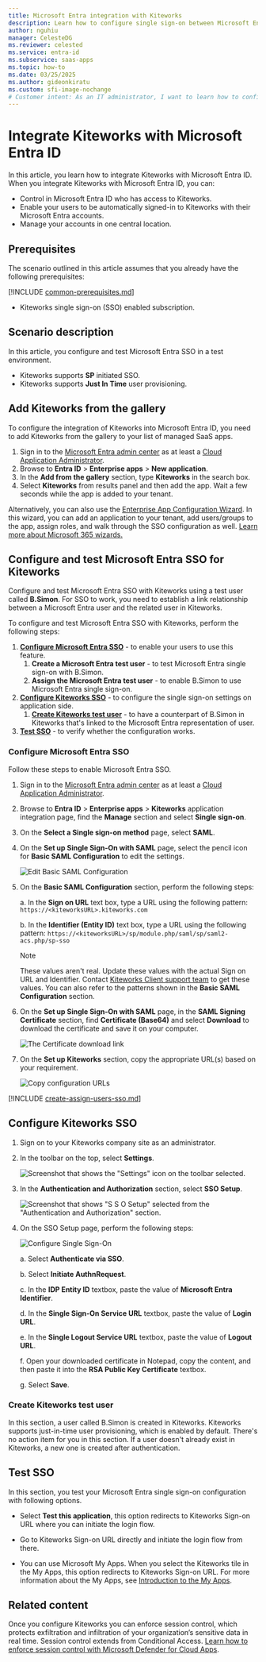 ```yaml
---
title: Microsoft Entra integration with Kiteworks
description: Learn how to configure single sign-on between Microsoft Entra ID and Kiteworks.
author: nguhiu
manager: CelesteDG
ms.reviewer: celested
ms.service: entra-id
ms.subservice: saas-apps
ms.topic: how-to
ms.date: 03/25/2025
ms.author: gideonkiratu
ms.custom: sfi-image-nochange
# Customer intent: As an IT administrator, I want to learn how to configure single sign-on between Microsoft Entra ID and Kiteworks so that I can control who has access to Kiteworks, enable automatic sign-in with Microsoft Entra accounts, and manage my accounts in one central location.
---
```


# Integrate Kiteworks with Microsoft Entra ID

In this article,  you learn how to integrate Kiteworks with Microsoft Entra ID. When you integrate Kiteworks with Microsoft Entra ID, you can:

* Control in Microsoft Entra ID who has access to Kiteworks.
* Enable your users to be automatically signed-in to Kiteworks with their Microsoft Entra accounts.
* Manage your accounts in one central location.

## Prerequisites
The scenario outlined in this article assumes that you already have the following prerequisites:

[!INCLUDE [common-prerequisites.md](~/identity/saas-apps/includes/common-prerequisites.md)]
* Kiteworks single sign-on (SSO) enabled subscription.

## Scenario description

In this article,  you configure and test Microsoft Entra SSO in a test environment.

* Kiteworks supports **SP** initiated SSO.
* Kiteworks supports **Just In Time** user provisioning.

## Add Kiteworks from the gallery

To configure the integration of Kiteworks into Microsoft Entra ID, you need to add Kiteworks from the gallery to your list of managed SaaS apps.

1. Sign in to the [Microsoft Entra admin center](https://entra.microsoft.com) as at least a [Cloud Application Administrator](~/identity/role-based-access-control/permissions-reference.md#cloud-application-administrator).
1. Browse to **Entra ID** > **Enterprise apps** > **New application**.
1. In the **Add from the gallery** section, type **Kiteworks** in the search box.
1. Select **Kiteworks** from results panel and then add the app. Wait a few seconds while the app is added to your tenant.

 Alternatively, you can also use the [Enterprise App Configuration Wizard](https://portal.office.com/AdminPortal/home?Q=Docs#/azureadappintegration). In this wizard, you can add an application to your tenant, add users/groups to the app, assign roles, and walk through the SSO configuration as well. [Learn more about Microsoft 365 wizards.](/microsoft-365/admin/misc/azure-ad-setup-guides)

<a name='configure-and-test-azure-ad-sso-for-kiteworks'></a>

## Configure and test Microsoft Entra SSO for Kiteworks

Configure and test Microsoft Entra SSO with Kiteworks using a test user called **B.Simon**. For SSO to work, you need to establish a link relationship between a Microsoft Entra user and the related user in Kiteworks.

To configure and test Microsoft Entra SSO with Kiteworks, perform the following steps:

1. **[Configure Microsoft Entra SSO](#configure-azure-ad-sso)** - to enable your users to use this feature.
    1. **Create a Microsoft Entra test user** - to test Microsoft Entra single sign-on with B.Simon.
    1. **Assign the Microsoft Entra test user** - to enable B.Simon to use Microsoft Entra single sign-on.
1. **[Configure Kiteworks SSO](#configure-kiteworks-sso)** - to configure the single sign-on settings on application side.
    1. **[Create Kiteworks test user](#create-kiteworks-test-user)** - to have a counterpart of B.Simon in Kiteworks that's linked to the Microsoft Entra representation of user.
1. **[Test SSO](#test-sso)** - to verify whether the configuration works.

<a name='configure-azure-ad-sso'></a>

### Configure Microsoft Entra SSO

Follow these steps to enable Microsoft Entra SSO.

1. Sign in to the [Microsoft Entra admin center](https://entra.microsoft.com) as at least a [Cloud Application Administrator](~/identity/role-based-access-control/permissions-reference.md#cloud-application-administrator).
1. Browse to **Entra ID** > **Enterprise apps** > **Kiteworks** application integration page, find the **Manage** section and select **Single sign-on**.
1. On the **Select a Single sign-on method** page, select **SAML**.
1. On the **Set up Single Sign-On with SAML** page, select the pencil icon for **Basic SAML Configuration** to edit the settings.

   ![Edit Basic SAML Configuration](common/edit-urls.png)

1. On the **Basic SAML Configuration** section, perform the following steps:

	a. In the **Sign on URL** text box, type a URL using the following pattern:
    `https://<kiteworksURL>.kiteworks.com`

    b. In the **Identifier (Entity ID)** text box, type a URL using the following pattern:
    `https://<kiteworksURL>/sp/module.php/saml/sp/saml2-acs.php/sp-sso`

	> [!NOTE]
	> These values aren't real. Update these values with the actual Sign on URL and Identifier. Contact [Kiteworks Client support team](https://accellion.com/support) to get these values. You can also refer to the patterns shown in the **Basic SAML Configuration** section.

1. On the **Set up Single Sign-On with SAML** page, in the **SAML Signing Certificate** section,  find **Certificate (Base64)** and select **Download** to download the certificate and save it on your computer.

	![The Certificate download link](common/certificatebase64.png)

1. On the **Set up Kiteworks** section, copy the appropriate URL(s) based on your requirement.

	![Copy configuration URLs](common/copy-configuration-urls.png)

<a name='create-an-azure-ad-test-user'></a>

[!INCLUDE [create-assign-users-sso.md](~/identity/saas-apps/includes/create-assign-users-sso.md)]

## Configure Kiteworks SSO

1. Sign on to your Kiteworks company site as an administrator.

1. In the toolbar on the top, select **Settings**.

    ![Screenshot that shows the "Settings" icon on the toolbar selected.](./media/kiteworks-tutorial/settings.png)

1. In the **Authentication and Authorization** section, select **SSO Setup**.

    ![Screenshot that shows "S S O Setup" selected from the "Authentication and Authorization" section.](./media/kiteworks-tutorial/authentication.png)

1. On the SSO Setup page, perform the following steps:

    ![Configure Single Sign-On](./media/kiteworks-tutorial/setup-page.png)

    a. Select **Authenticate via SSO**.

    b. Select **Initiate AuthnRequest**.

    c. In the **IDP Entity ID** textbox, paste the value of **Microsoft Entra Identifier**.

    d. In the **Single Sign-On Service URL** textbox, paste the value of **Login URL**.

    e. In the **Single Logout Service URL** textbox, paste the value of **Logout URL**.

    f. Open your downloaded certificate in Notepad, copy the content, and then paste it into the **RSA Public Key Certificate** textbox.

    g. Select **Save**.

### Create Kiteworks test user

In this section, a user called B.Simon is created in Kiteworks. Kiteworks supports just-in-time user provisioning, which is enabled by default. There's no action item for you in this section. If a user doesn't already exist in Kiteworks, a new one is created after authentication.

## Test SSO

In this section, you test your Microsoft Entra single sign-on configuration with following options. 

* Select **Test this application**, this option redirects to Kiteworks Sign-on URL where you can initiate the login flow. 

* Go to Kiteworks Sign-on URL directly and initiate the login flow from there.

* You can use Microsoft My Apps. When you select the Kiteworks tile in the My Apps, this option redirects to Kiteworks Sign-on URL. For more information about the My Apps, see [Introduction to the My Apps](https://support.microsoft.com/account-billing/sign-in-and-start-apps-from-the-my-apps-portal-2f3b1bae-0e5a-4a86-a33e-876fbd2a4510).

## Related content

Once you configure Kiteworks you can enforce session control, which protects exfiltration and infiltration of your organization’s sensitive data in real time. Session control extends from Conditional Access. [Learn how to enforce session control with Microsoft Defender for Cloud Apps](/cloud-app-security/proxy-deployment-aad).
